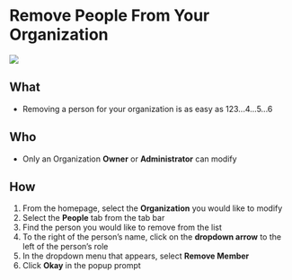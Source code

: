 # Remove People From Your Organization 

![](../../assets/gifs/org-member-remove.gif)

## What 
* Removing a person for your organization is as easy as 123...4...5...6

## Who 
* Only an Organization **Owner** or  **Administrator** can modify

## How 
1. From the homepage, select the **Organization** you would like to modify 
2. Select the **People** tab from the tab bar 
3. Find the person you would like to remove from the list 
4. To the right of the person’s name, click on the **dropdown arrow** to the left of the person’s role 
5. In the dropdown menu that appears, select **Remove Member** 
6. Click **Okay** in the popup prompt 

